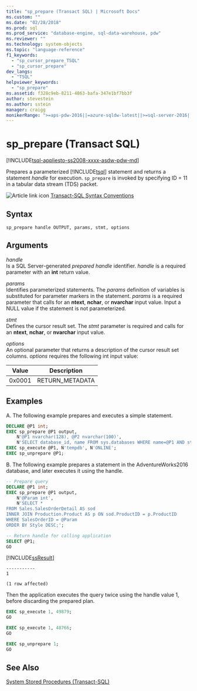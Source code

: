 ```yaml
---
title: "sp_prepare (Transact SQL) | Microsoft Docs"
ms.custom: ""
ms.date: "02/28/2018"
ms.prod: sql
ms.prod_service: "database-engine, sql-data-warehouse, pdw"
ms.reviewer: ""
ms.technology: system-objects
ms.topic: "language-reference"
f1_keywords:
  - "sp_cursor_prepare_TSQL"
  - "sp_cursor_prepare"
dev_langs: 
  - "TSQL"
helpviewer_keywords: 
  - "sp_prepare"
ms.assetid: f328c9eb-8211-4863-bafa-347e1bf7bb3f
author: stevestein
ms.author: sstein
manager: craigg
monikerRange: ">=aps-pdw-2016||=azure-sqldw-latest||>=sql-server-2016||=sqlallproducts-allversions||>=sql-server-linux-2017||=azuresqldb-mi-current"
---
```

# sp_prepare (Transact SQL)
[!INCLUDE[tsql-appliesto-ss2008-xxxx-asdw-pdw-md](../../includes/tsql-appliesto-ss2008-xxxx-asdw-pdw-md.md)]

Prepares a parameterized [!INCLUDE[tsql](../../includes/tsql-md.md)] statement and returns a statement *handle* for execution.  `sp_prepare` is invoked by specifying ID = 11 in a tabular data stream (TDS) packet.  
  
 ![Article link icon](../../database-engine/configure-windows/media/topic-link.gif "Topic link icon") [Transact-SQL Syntax Conventions](../../t-sql/language-elements/transact-sql-syntax-conventions-transact-sql.md)  
  
## Syntax  
  
```  
sp_prepare handle OUTPUT, params, stmt, options  
```  
  
## Arguments  
 *handle*  
 Is a SQL Server-generated *prepared handle* identifier. *handle* is a required parameter with an **int** return value.  
  
 *params*  
 Identifies parameterized statements. The *params* definition of variables is substituted for parameter markers in the statement. *params* is a required parameter that calls for an **ntext**, **nchar**, or **nvarchar** input value. Input a NULL value if the statement is not parameterized.  
  
 *stmt*  
 Defines the cursor result set. The *stmt* parameter is required and calls for an **ntext**, **nchar**, or **nvarchar** input value.  
  
 *options*  
 An optional parameter that returns a description of the cursor result set columns. *options* requires the following int input value:  
  
|Value|Description|  
|-----------|-----------------|  
|0x0001|RETURN_METADATA|  
  
## Examples  
A. The following example prepares and executes a simple statement.  
  
```sql  
DECLARE @P1 int;  
EXEC sp_prepare @P1 output,   
    N'@P1 nvarchar(128), @P2 nvarchar(100)',  
    N'SELECT database_id, name FROM sys.databases WHERE name=@P1 AND state_desc = @P2';  
EXEC sp_execute @P1, N'tempdb', N'ONLINE';  
EXEC sp_unprepare @P1;  
```

B. The following example prepares a statement in the AdventureWorks2016 database, and later executes it using the handle.

```sql
-- Prepare query
DECLARE @P1 int;  
EXEC sp_prepare @P1 output,   
    N'@Param int',  
    N'SELECT *
FROM Sales.SalesOrderDetail AS sod
INNER JOIN Production.Product AS p ON sod.ProductID = p.ProductID
WHERE SalesOrderID = @Param
ORDER BY Style DESC;';  

-- Return handle for calling application
SELECT @P1;
GO
```
[!INCLUDE[ssResult](../../includes/ssresult-md.md)]

```
-----------
1

(1 row affected)
```

Then the application executes the query twice using the handle value 1, before discarding the prepared plan.

```sql
EXEC sp_execute 1, 49879;  
GO

EXEC sp_execute 1, 48766;
GO

EXEC sp_unprepare 1; 
GO
```
  
## See Also  
 [System Stored Procedures &#40;Transact-SQL&#41;](../../relational-databases/system-stored-procedures/system-stored-procedures-transact-sql.md)  
  


